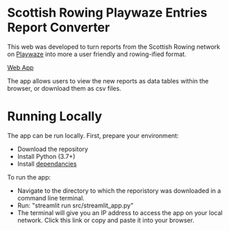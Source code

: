 # Scottish Rowing Playwaze Entries Report Converter

This web was developed to turn reports from the Scottish Rowing network on [Playwaze](www.playwze.com) into more a user friendly and rowing-ified format.

[Web App](https://share.streamlit.io/adhardy/playwaze-entries-report-converter/src/streamlit_app.py)

The app allows users to view the new reports as data tables within the browser, or download them as csv files.

# Running Locally

The app can be run locally. First, prepare your environment:
- Download the repository
- Install Python (3.7+)
- Install [dependancies](requirements.txt)

To run the app:
- Navigate to the directory to which the reporistory was downloaded in a command line terminal.
- Run: "streamlit run src/streamlit_app.py"
- The terminal will give you an IP address to access the app on your local network. Click this link or copy and paste it into your browser.


